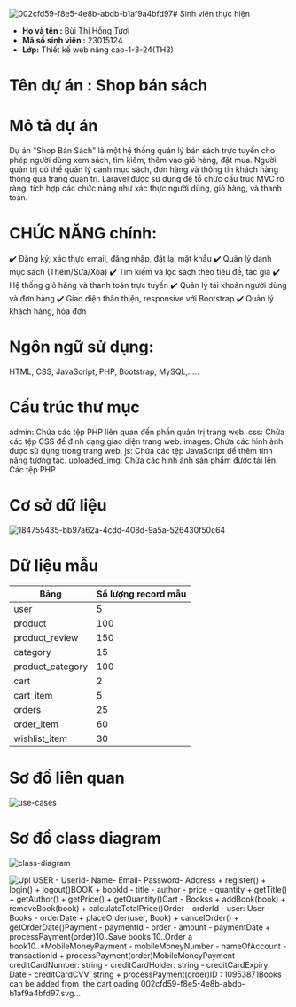 ![002cfd59-f8e5-4e8b-abdb-b1af9a4bfd97](https://github.com/user-attachments/assets/df34a8ba-2066-41ad-bc89-b1fd8fd4b196)# Sinh viên thực hiện
- **Họ và tên :** Bùi Thị Hồng Tươi
- **Mã số sinh viên :** 23015124
- **Lớp:** Thiết kế web nâng cao-1-3-24(TH3)

# Tên dự án : Shop bán sách

# Mô tả dự án
Dự án "Shop Bán Sách" là một hệ thống quản lý bán sách trực tuyến cho phép người dùng xem sách, tìm kiếm, thêm vào giỏ hàng, đặt mua. Người quản trị có thể quản lý danh mục sách, đơn hàng và thông tin khách hàng thông qua trang quản trị. Laravel được sử dụng để tổ chức cấu trúc MVC rõ ràng, tích hợp các chức năng như xác thực người dùng, giỏ hàng, và thanh toán.

# CHỨC NĂNG chính:
 ✔️ Đăng ký, xác thực email, đăng nhập, đặt lại mặt khẩu
 ✔️ Quản lý danh mục sách (Thêm/Sửa/Xóa) 
 ✔️ Tìm kiếm và lọc sách theo tiêu đề, tác giả 
 ✔️ Hệ thống giỏ hàng và thanh toán trực tuyến 
 ✔️ Quản lý tài khoản người dùng và đơn hàng 
 ✔️ Giao diện thân thiện, responsive với Bootstrap
 ✔️ Quản lý khách hàng, hóa đơn

# Ngôn ngữ sử dụng:
 HTML, CSS, JavaScript, PHP, Bootstrap, MySQL,.....
 
# Cấu trúc thư mục
admin: Chứa các tệp PHP liên quan đến phần quản trị trang web.
css: Chứa các tệp CSS để định dạng giao diện trang web.
images: Chứa các hình ảnh được sử dụng trong trang web.
js: Chứa các tệp JavaScript để thêm tính năng tương tác.
uploaded_img: Chứa các hình ảnh sản phẩm được tải lên.
Các tệp PHP

# Cơ sở dữ liệu

![184755435-bb97a62a-4cdd-408d-9a5a-526430f50c64](https://github.com/user-attachments/assets/fff39a10-bc56-4c9e-9d34-a77704503633)

# Dữ liệu mẫu

| Bảng             | Số lượng record mẫu |
| ---------------- | ------------------- |
| user             | 5                   |
| product          | 100                 |
| product_review   | 150                 |
| category         | 15                  |
| product_category | 100                 |
| cart             | 2                   |
| cart_item        | 5                   |
| orders           | 25                  |
| order_item       | 60                  |
| wishlist_item    | 30                  |

# Sơ đồ liên quan

![use-cases](https://github.com/user-attachments/assets/7f115c60-f294-479f-b130-1301c48d37f4)

# Sơ đồ class diagram

![class-diagram](https://github.com/user-attachments/assets/2ad9fc27-e928-4fbf-ad64-e7a2e54d8a04)

![Upl
								<svg  style="pointer-events:none" xmlns="http://www.w3.org/2000/svg" xmlns:xlink="http://www.w3.org/1999/xlink" width="2245" height="1587" viewBox="0 0 2245 1587" >
									<defs xmlns="http://www.w3.org/2000/svg"/>
									<g xmlns="http://www.w3.org/2000/svg" id="page1" xmlns:ed="http://www.edrawsoft.cn/xml/2017/SVGExtensions/" ed:name="Page-1"><rect x="0" y="0" width="2245" height="1587" fill="#ffffff"/><g transform="translate(643.00,189.00)" id="shape1"><path fill="#ffffff" d="M0,0L258,0L258,238L0,238L0,0ZM0,38L258,38L0,38ZM0,146L258,146L0,146Z"/><path stroke="#101843" d="M0,0L258,0L258,238L0,238L0,0ZM0,38L258,38L0,38ZM0,146L258,146L0,146Z" fill="none"/><text xmlns="http://www.w3.org/2000/svg" xml:space="preserve"><tspan x="104.52083587646484" y="23.40570000000298" textLength="48.944626808166504" style="fill:rgb(25, 25, 25);font-family:Arial;font-size:12pt;font-weight:normal;">USER </tspan></text><text xmlns="http://www.w3.org/2000/svg" xml:space="preserve"><tspan x="4" y="58.02850000000035" textLength="70.32620429992676" style="fill:rgb(25, 25, 25);font-family:Arial;font-size:12pt;font-weight:normal;">-    UserId</tspan><tspan x="4" y="77.21709672546422" textLength="65.87170934677124" style="fill:rgb(25, 25, 25);font-family:Arial;font-size:12pt;font-weight:normal;">-    Name</tspan><tspan x="4" y="96.40569345092808" textLength="63.19901180267334" style="fill:rgb(25, 25, 25);font-family:Arial;font-size:12pt;font-weight:normal;">-    Email</tspan><tspan x="4" y="115.59428826904332" textLength="93.46216869354248" style="fill:rgb(25, 25, 25);font-family:Arial;font-size:12pt;font-weight:normal;">-    Password</tspan><tspan x="4" y="134.78288690185582" textLength="81.00328707695007" style="fill:rgb(25, 25, 25);font-family:Arial;font-size:12pt;font-weight:normal;">-    Address</tspan></text><text xmlns="http://www.w3.org/2000/svg" xml:space="preserve"><tspan x="4" y="177.21710000000166" textLength="95.69626879692078" style="fill:rgb(25, 25, 25);font-family:Arial;font-size:12pt;font-weight:normal;"> +    register()</tspan><tspan x="4" y="196.40569672546553" textLength="80.59210252761841" style="fill:rgb(25, 25, 25);font-family:Arial;font-size:12pt;font-weight:normal;"> +    login() </tspan><tspan x="4" y="215.5942934509294" textLength="85.93749690055847" style="fill:rgb(25, 25, 25);font-family:Arial;font-size:12pt;font-weight:normal;"> +    logout()</tspan></text></g><g transform="translate(271.00,934.06)" id="shape2"><path fill="#ffffff" d="M0,0L258,0L258,237.9L0,237.9L0,0ZM0,38L258,38L0,38ZM0,145.9L258,145.9L0,145.9Z"/><path stroke="#101843" d="M0,0L258,0L258,237.9L0,237.9L0,0ZM0,38L258,38L0,38ZM0,145.9L258,145.9L0,145.9Z" fill="none"/><text xmlns="http://www.w3.org/2000/svg" xml:space="preserve"><tspan x="105.8640365600586" y="23.40570000000298" textLength="46.271928787231445" style="fill:rgb(25, 25, 25);font-family:Arial;font-size:12pt;font-weight:normal;">BOOK</tspan></text><text xmlns="http://www.w3.org/2000/svg" xml:space="preserve"><tspan x="4" y="58" textLength="75.26041412353516" style="fill:rgb(25, 25, 25);font-family:Arial;font-size:12pt;font-weight:normal;"> +   bookId</tspan><tspan x="4" y="77.18859672546387" textLength="52.54934024810791" style="fill:rgb(25, 25, 25);font-family:Arial;font-size:12pt;font-weight:normal;"> -    title</tspan><tspan x="4" y="96.37719345092773" textLength="73.02631282806396" style="fill:rgb(25, 25, 25);font-family:Arial;font-size:12pt;font-weight:normal;"> -    author</tspan><tspan x="4" y="115.56578826904297" textLength="62.321818113327026" style="fill:rgb(25, 25, 25);font-family:Arial;font-size:12pt;font-weight:normal;"> -    price</tspan><tspan x="4" y="134.75438690185547" textLength="83.71710228919983" style="fill:rgb(25, 25, 25);font-family:Arial;font-size:12pt;font-weight:normal;"> -    quantity</tspan></text><text xmlns="http://www.w3.org/2000/svg" xml:space="preserve"><tspan x="4" y="167.56579999999667" textLength="94.22971200942993" style="fill:rgb(25, 25, 25);font-family:Arial;font-size:12pt;font-weight:normal;"> +    getTitle()</tspan><tspan x="4" y="186.75439672546054" textLength="111.74615812301636" style="fill:rgb(25, 25, 25);font-family:Arial;font-size:12pt;font-weight:normal;"> +    getAuthor()</tspan><tspan x="4" y="205.9429934509244" textLength="101.04166340827942" style="fill:rgb(25, 25, 25);font-family:Arial;font-size:12pt;font-weight:normal;"> +    getPrice()</tspan><tspan x="4" y="225.13158826903964" textLength="124.21874594688416" style="fill:rgb(25, 25, 25);font-family:Arial;font-size:12pt;font-weight:normal;"> +    getQuantity()</tspan></text></g><g transform="translate(359.00,591.65)" id="shape3"><path fill="#ffffff" d="M0,0L258,0L258,176.7L0,176.7L0,0ZM0,38L258,38L0,38ZM0,84.7L258,84.7L0,84.7Z"/><path stroke="#101843" d="M0,0L258,0L258,176.7L0,176.7L0,0ZM0,38L258,38L0,38ZM0,84.7L258,84.7L0,84.7Z" fill="none"/><text xmlns="http://www.w3.org/2000/svg" xml:space="preserve"><tspan x="113.86842346191406" y="23.40570000000298" textLength="30.2631573677063" style="fill:rgb(25, 25, 25);font-family:Arial;font-size:12pt;font-weight:normal;">Cart</tspan></text><text xmlns="http://www.w3.org/2000/svg" xml:space="preserve"><tspan x="4" y="65.755700000003" textLength="80.11238813400269" style="fill:rgb(25, 25, 25);font-family:Arial;font-size:12pt;font-weight:normal;"> -    Bookss</tspan></text><text xmlns="http://www.w3.org/2000/svg" xml:space="preserve"><tspan x="4" y="115.91710000000171" textLength="140.2412233352661" style="fill:rgb(25, 25, 25);font-family:Arial;font-size:12pt;font-weight:normal;"> +    addBook(book)</tspan><tspan x="4" y="135.10569672546558" textLength="166.91337251663208" style="fill:rgb(25, 25, 25);font-family:Arial;font-size:12pt;font-weight:normal;"> +    removeBook(book)</tspan><tspan x="4" y="154.29429345092944" textLength="175.83606958389282" style="fill:rgb(25, 25, 25);font-family:Arial;font-size:12pt;font-weight:normal;"> +    calculateTotalPrice()</tspan></text></g><g transform="translate(929.00,578.35)" id="shape4"><path fill="#ffffff" d="M0,0L258,0L258,190L0,190L0,0ZM0,31L258,31L0,31ZM0,120L258,120L0,120Z"/><path stroke="#101843" d="M0,0L258,0L258,190L0,190L0,0ZM0,31L258,31L0,31ZM0,120L258,120L0,120Z" fill="none"/><text xmlns="http://www.w3.org/2000/svg" xml:space="preserve"><tspan x="108.52302551269531" y="19.90570000000298" textLength="40.940239906311035" style="fill:rgb(25, 25, 25);font-family:Arial;font-size:12pt;font-weight:normal;">Order</tspan></text><text xmlns="http://www.w3.org/2000/svg" xml:space="preserve"><tspan x="4" y="51.12279999999737" textLength="78.35800123214722" style="fill:rgb(25, 25, 25);font-family:Arial;font-size:12pt;font-weight:normal;"> -    orderId</tspan><tspan x="4" y="70.31139672546124" textLength="101.48026037216187" style="fill:rgb(25, 25, 25);font-family:Arial;font-size:12pt;font-weight:normal;"> -    user: User</tspan><tspan x="4" y="89.4999934509251" textLength="72.10800218582153" style="fill:rgb(25, 25, 25);font-family:Arial;font-size:12pt;font-weight:normal;"> -    Books</tspan><tspan x="4" y="108.68858826904034" textLength="98.83497476577759" style="fill:rgb(25, 25, 25);font-family:Arial;font-size:12pt;font-weight:normal;"> -    orderDate</tspan></text><text xmlns="http://www.w3.org/2000/svg" xml:space="preserve"><tspan x="4" y="140.21710000000166" textLength="197.20394110679626" style="fill:rgb(25, 25, 25);font-family:Arial;font-size:12pt;font-weight:normal;"> +    placeOrder(user, Book)</tspan><tspan x="4" y="159.40569672546553" textLength="129.52302241325378" style="fill:rgb(25, 25, 25);font-family:Arial;font-size:12pt;font-weight:normal;"> +    cancelOrder()</tspan><tspan x="4" y="178.5942934509294" textLength="139.3366184234619" style="fill:rgb(25, 25, 25);font-family:Arial;font-size:12pt;font-weight:normal;"> +    getOrderDate()</tspan></text></g><g transform="translate(1421.00,589.35)" id="shape5"><path fill="#ffffff" d="M0,0L258,0L258,168L0,168L0,0ZM0,35L258,35L0,35ZM0,128L258,128L0,128Z"/><path stroke="#101843" d="M0,0L258,0L258,168L0,168L0,0ZM0,35L258,35L0,35ZM0,128L258,128L0,128Z" fill="none"/><text xmlns="http://www.w3.org/2000/svg" xml:space="preserve"><tspan x="97.39363861083984" y="21.90570000000298" textLength="63.19901180267334" style="fill:rgb(25, 25, 25);font-family:Arial;font-size:12pt;font-weight:normal;">Payment</tspan></text><text xmlns="http://www.w3.org/2000/svg" xml:space="preserve"><tspan x="4" y="57.12279999999737" textLength="102.39857149124146" style="fill:rgb(25, 25, 25);font-family:Arial;font-size:12pt;font-weight:normal;"> -    paymentId</tspan><tspan x="4" y="76.31139672546124" textLength="64.99451494216919" style="fill:rgb(25, 25, 25);font-family:Arial;font-size:12pt;font-weight:normal;"> -    order</tspan><tspan x="4" y="95.4999934509251" textLength="81.03069925308228" style="fill:rgb(25, 25, 25);font-family:Arial;font-size:12pt;font-weight:normal;"> -    amount</tspan><tspan x="4" y="114.68858826904034" textLength="122.87554502487183" style="fill:rgb(25, 25, 25);font-family:Arial;font-size:12pt;font-weight:normal;"> -    paymentDate</tspan></text><text xmlns="http://www.w3.org/2000/svg" xml:space="preserve"><tspan x="4" y="152.40570000000298" textLength="198.94462156295776" style="fill:rgb(25, 25, 25);font-family:Arial;font-size:12pt;font-weight:normal;"> +    processPayment(order)</tspan></text></g><g transform="translate(617.00,722.35)" id="shape6"><path stroke="#191919" d="M0,0L155,0L155,-295" fill="none"/><path stroke-linecap="round" stroke-width="1" stroke-linejoin="round" fill="none" stroke="#191919" d="M149,-283L155,-295L161,-283"/><rect xmlns="http://www.w3.org/2000/svg" x="50.378865668181554" y="-21.68859999999404" width="8.908990859985352" height="18.421052932739258" fill="rgb(255, 255, 255)" transform=""/><text xmlns="http://www.w3.org/2000/svg" xml:space="preserve"><tspan x="50.378865668181554" y="-7.6885999999940395" textLength="8.908990859985352" style="fill:rgb(25, 25, 25);font-family:Arial;font-size:12pt;font-weight:normal;background-color:rgb(255, 255, 255);">1</tspan></text><rect xmlns="http://www.w3.org/2000/svg" x="128.4731000000029" y="-210.0544769911473" width="24.054275512695312" height="18.421052932739258" fill="rgb(255, 255, 255)" transform=""/><text xmlns="http://www.w3.org/2000/svg" xml:space="preserve"><tspan x="128.4731000000029" y="-196.0544769911473" textLength="24.054275512695312" style="fill:rgb(25, 25, 25);font-family:Arial;font-size:12pt;font-weight:normal;background-color:rgb(255, 255, 255);">0..*</tspan></text><rect xmlns="http://www.w3.org/2000/svg" x="110.96899999999732" y="-87.74354087212136" width="88.14418601989746" height="18.421052932739258" fill="rgb(255, 255, 255)" transform=""/><text xmlns="http://www.w3.org/2000/svg" xml:space="preserve"><tspan x="110.96899999999732" y="-73.74354087212136" textLength="88.14418601989746" style="fill:rgb(25, 25, 25);font-family:Arial;font-size:12pt;font-weight:normal;background-color:rgb(255, 255, 255);">Save books </tspan></text></g><g transform="translate(772.00,427.00)" id="shape7"><path stroke="#191919" d="M0,0L0,123L286,123L286,151" fill="none"/><path stroke-linecap="round" stroke-width="1" stroke-linejoin="round" fill="none" stroke="#191919" d="M292,139L286,151L280,139"/><rect xmlns="http://www.w3.org/2000/svg" x="4.035087704658508" y="20.906516326532824" width="8.908990859985352" height="18.421052932739258" fill="rgb(255, 255, 255)" transform=""/><text xmlns="http://www.w3.org/2000/svg" xml:space="preserve"><tspan x="4.035087704658508" y="34.906516326532824" textLength="8.908990859985352" style="fill:rgb(25, 25, 25);font-family:Arial;font-size:12pt;font-weight:normal;background-color:rgb(255, 255, 255);">1</tspan></text><rect xmlns="http://www.w3.org/2000/svg" x="210.1778774336292" y="101.31140000000596" width="24.054275512695312" height="18.421052932739258" fill="rgb(255, 255, 255)" transform=""/><text xmlns="http://www.w3.org/2000/svg" xml:space="preserve"><tspan x="210.1778774336292" y="115.31140000000596" textLength="24.054275512695312" style="fill:rgb(25, 25, 25);font-family:Arial;font-size:12pt;font-weight:normal;background-color:rgb(255, 255, 255);">0..*</tspan></text><rect xmlns="http://www.w3.org/2000/svg" x="96.8728908394263" y="113.40570000000298" width="93.48958015441895" height="18.421052932739258" fill="rgb(255, 255, 255)" transform=""/><text xmlns="http://www.w3.org/2000/svg" xml:space="preserve"><tspan x="96.8728908394263" y="127.40570000000298" textLength="93.48958015441895" style="fill:rgb(25, 25, 25);font-family:Arial;font-size:12pt;font-weight:normal;background-color:rgb(255, 255, 255);">Order a book</tspan></text></g><g transform="translate(1421.00,673.35)" id="shape8"><path stroke="#191919" d="M0,0L0,-28L-234,-28L-234,0" fill="none"/><path stroke-linecap="round" stroke-width="1" stroke-linejoin="round" fill="none" stroke="#191919" d="M-228,-12L-234,0L-240,-12"/><rect xmlns="http://www.w3.org/2000/svg" x="-12.957812295338954" y="-17.909869591322515" width="8.908990859985352" height="18.421052932739258" fill="rgb(255, 255, 255)" transform=""/><text xmlns="http://www.w3.org/2000/svg" xml:space="preserve"><tspan x="-12.957812295338954" y="-3.909869591322515" textLength="8.908990859985352" style="fill:rgb(25, 25, 25);font-family:Arial;font-size:12pt;font-weight:normal;background-color:rgb(255, 255, 255);">1</tspan></text><rect xmlns="http://www.w3.org/2000/svg" x="-188.86887885685707" y="-25.5" width="24.054275512695312" height="18.421052932739258" fill="rgb(255, 255, 255)" transform=""/><text xmlns="http://www.w3.org/2000/svg" xml:space="preserve"><tspan x="-188.86887885685707" y="-11.5" textLength="24.054275512695312" style="fill:rgb(25, 25, 25);font-family:Arial;font-size:12pt;font-weight:normal;background-color:rgb(255, 255, 255);">0..*</tspan></text></g><g transform="translate(1140.00,1061.00)" id="shape9"><path fill="#ffffff" d="M0,0L258,0L258,222L0,222L0,0ZM0,38L258,38L0,38ZM0,130L258,130L0,130Z"/><path stroke="#101843" d="M0,0L258,0L258,222L0,222L0,0ZM0,38L258,38L0,38ZM0,130L258,130L0,130Z" fill="none"/><text xmlns="http://www.w3.org/2000/svg" xml:space="preserve"><tspan x="49.764801025390625" y="23.40570000000298" textLength="158.4566855430603" style="fill:rgb(25, 25, 25);font-family:Arial;font-size:12pt;font-weight:normal;">MobileMoneyPayment</tspan></text><text xmlns="http://www.w3.org/2000/svg" xml:space="preserve"><tspan x="4" y="69.21710000000166" textLength="179.82455778121948" style="fill:rgb(25, 25, 25);font-family:Arial;font-size:12pt;font-weight:normal;"> -    mobileMoneyNumber</tspan><tspan x="4" y="88.40569672546553" textLength="142.44791269302368" style="fill:rgb(25, 25, 25);font-family:Arial;font-size:12pt;font-weight:normal;"> -    nameOfAccount</tspan><tspan x="4" y="107.5942934509294" textLength="119.32565379142761" style="fill:rgb(25, 25, 25);font-family:Arial;font-size:12pt;font-weight:normal;"> -    transactionId</tspan></text><text xmlns="http://www.w3.org/2000/svg" xml:space="preserve"><tspan x="4" y="180.40570000000298" textLength="198.94462156295776" style="fill:rgb(25, 25, 25);font-family:Arial;font-size:12pt;font-weight:normal;"> +    processPayment(order)</tspan></text></g><g transform="translate(1632.00,1061.00)" id="shape10"><path fill="#ffffff" d="M0,0L258,0L258,222L0,222L0,0ZM0,38L258,38L0,38ZM0,130L258,130L0,130Z"/><path stroke="#101843" d="M0,0L258,0L258,222L0,222L0,0ZM0,38L258,38L0,38ZM0,130L258,130L0,130Z" fill="none"/><text xmlns="http://www.w3.org/2000/svg" xml:space="preserve"><tspan x="49.764801025390625" y="23.40570000000298" textLength="158.4566855430603" style="fill:rgb(25, 25, 25);font-family:Arial;font-size:12pt;font-weight:normal;">MobileMoneyPayment</tspan></text><text xmlns="http://www.w3.org/2000/svg" xml:space="preserve"><tspan x="4" y="59.62279999999737" textLength="206.537823677063" style="fill:rgb(25, 25, 25);font-family:Arial;font-size:12pt;font-weight:normal;"> -    creditCardNumber: string</tspan><tspan x="4" y="78.81139672546124" textLength="196.7653453350067" style="fill:rgb(25, 25, 25);font-family:Arial;font-size:12pt;font-weight:normal;"> -    creditCardHolder: string</tspan><tspan x="4" y="97.9999934509251" textLength="188.73354768753052" style="fill:rgb(25, 25, 25);font-family:Arial;font-size:12pt;font-weight:normal;"> -    creditCardExpiry: Date</tspan><tspan x="4" y="117.18858826904034" textLength="181.90788984298706" style="fill:rgb(25, 25, 25);font-family:Arial;font-size:12pt;font-weight:normal;"> -    creditCardCVV: string</tspan></text><text xmlns="http://www.w3.org/2000/svg" xml:space="preserve"><tspan x="4" y="180.40570000000298" textLength="198.94462156295776" style="fill:rgb(25, 25, 25);font-family:Arial;font-size:12pt;font-weight:normal;"> +    processPayment(order)</tspan></text></g><g transform="translate(1421.00,670.85)" id="shape11"><path stroke="#191919" d="M0,0L-152,0L-152,380.6" fill="none"/><path stroke-linecap="round" stroke-width="1" stroke-linejoin="round" fill="none" stroke="#191919" d="M-152,391L-146,380.6L-158,380.6L-152,391Z"/></g><g transform="translate(1679.00,670.85)" id="shape12"><path stroke="#191919" d="M0,0L82,0L82,380.6" fill="none"/><path stroke-linecap="round" stroke-width="1" stroke-linejoin="round" fill="none" stroke="#191919" d="M82,391L88,380.6L76,380.6L82,391Z"/></g><g transform="translate(488.74,768.35)" id="shape13"><path stroke="#191919" d="M0,18.7L0,137L-86,137L-86,165" fill="none"/><path stroke-linecap="round" stroke-width="1" fill="#191919" stroke="#191919" d="M0,1L-5.4,9.3L0,18.7L5.4,9.3L0,1Z"/></g><g transform="translate(296.00,90.00)" id="shape14"><text xmlns="http://www.w3.org/2000/svg" xml:space="preserve"><tspan x="9.660635948181152" y="44.40570000000298" textLength="100.65789127349854" style="fill:rgb(25, 25, 25);font-family:Arial;font-size:12pt;font-weight:normal;">ID : 10953871</tspan></text></g><g transform="translate(529.00,1026.03)" id="shape15"><path stroke="#191919" d="M0,0L529,0L529,-247.7" fill="none"/><path stroke-linecap="round" stroke-width="1" stroke-linejoin="round" fill="none" stroke="#191919" d="M529,-258L523,-247.7L535,-247.7L529,-258Z"/><rect xmlns="http://www.w3.org/2000/svg" x="199.2766727302955" y="-9.59429999999702" width="244.8738956451416" height="18.421052932739258" fill="rgb(255, 255, 255)" transform=""/><text xmlns="http://www.w3.org/2000/svg" xml:space="preserve"><tspan x="199.2766727302955" y="4.40570000000298" textLength="244.8738956451416" style="fill:rgb(25, 25, 25);font-family:Arial;font-size:12pt;font-weight:normal;background-color:rgb(255, 255, 255);">Books can be added from  the cart</tspan></text></g></g>
								</svg>
							oading 002cfd59-f8e5-4e8b-abdb-b1af9a4bfd97.svg…]()

